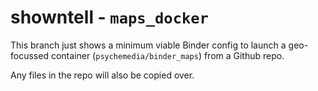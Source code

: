 # showntell - `maps_docker`

This branch just shows a minimum viable Binder config to launch a geo-focussed container (`psychemedia/binder_maps`) from a Github repo.

Any files in the repo will also be copied over.
